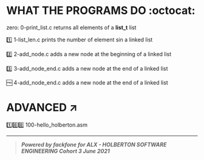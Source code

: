 # WHAT THE PROGRAMS DO :octocat:

zero: 0-print_list.c returns all elements of a **list_t** list

:one: 1-list_len.c prints the number of element sin a linked list

:two: 2-add_node.c adds a new node at the beginning of a linked list

:three: 3-add_node_end.c adds a new node at the end of a linked list

:free: 4-add_node_end.c adds a new node at the end of a linked list

# ADVANCED :arrow_upper_right:

:one::zero::zero: 100-hello_holberton.asm


******************************************************************************************************
> ***Powered by *fackfone* for ALX - HOLBERTON SOFTWARE ENGINEERING Cohort 3 June 2021***
